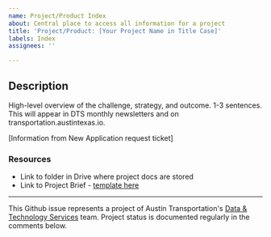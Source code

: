 ```yaml
---
name: Project/Product Index
about: Central place to access all information for a project
title: 'Project/Product: [Your Project Name in Title Case]'
labels: Index
assignees: ''

---
```


## Description
High-level overview of the challenge, strategy, and outcome. 1-3 sentences. This will appear in DTS monthly newsletters and on transportation.austintexas.io.  

<!-- Information below this line will not be pulled on to the website. DO NOT delete it. :) -->

[Information from New Application request ticket]

### Resources
- Link to folder in Drive where project docs are stored
- Link to Project Brief - [template here](https://docs.google.com/document/d/1omjuT_T9ZRO87yFJ_EQ3IFxWL8jAdoLCOTSknU7PGyE/edit#heading=h.h5hsw4rbm6wg)

<!-- Don't forget to add a new "Project:" or "Product:" label here: https://github.com/cityofaustin/atd-data-tech/labels. Use the hex code #86B1C6. -->

---
This Github issue represents a project of Austin Transportation's [Data & Technology Services](https://data.mobility.austin.gov/about/) team. Project status is documented regularly in the comments below.
